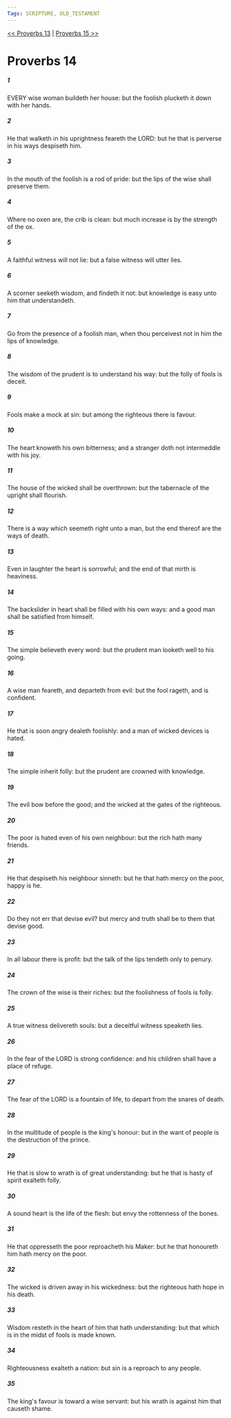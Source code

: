 ```yaml
---
Tags: SCRIPTURE, OLD_TESTAMENT
---
```


[<< Proverbs 13](OLD_TESTAMENT/20_Proverbs/Proverbs_13.md) | [Proverbs 15 >>](OLD_TESTAMENT/20_Proverbs/Proverbs_15.md)

# Proverbs 14

##### 1
 EVERY wise woman buildeth her house: but the foolish plucketh it down with her hands.
##### 2
 He that walketh in his uprightness feareth the LORD: but he that is perverse in his ways despiseth him.
##### 3
 In the mouth of the foolish is a rod of pride: but the lips of the wise shall preserve them.
##### 4
 Where no oxen are, the crib is clean: but much increase is by the strength of the ox.
##### 5
 A faithful witness will not lie: but a false witness will utter lies.
##### 6
 A scorner seeketh wisdom, and findeth it not: but knowledge is easy unto him that understandeth.
##### 7
 Go from the presence of a foolish man, when thou perceivest not in him the lips of knowledge.
##### 8
 The wisdom of the prudent is to understand his way: but the folly of fools is deceit.
##### 9
 Fools make a mock at sin: but among the righteous there is favour.
##### 10
 The heart knoweth his own bitterness; and a stranger doth not intermeddle with his joy.
##### 11
 The house of the wicked shall be overthrown: but the tabernacle of the upright shall flourish.
##### 12
 There is a way which seemeth right unto a man, but the end thereof are the ways of death.
##### 13
 Even in laughter the heart is sorrowful; and the end of that mirth is heaviness.
##### 14
 The backslider in heart shall be filled with his own ways: and a good man shall be satisfied from himself.
##### 15
 The simple believeth every word: but the prudent man looketh well to his going.
##### 16
 A wise man feareth, and departeth from evil: but the fool rageth, and is confident.
##### 17
 He that is soon angry dealeth foolishly: and a man of wicked devices is hated.
##### 18
 The simple inherit folly: but the prudent are crowned with knowledge.
##### 19
 The evil bow before the good; and the wicked at the gates of the righteous.
##### 20
 The poor is hated even of his own neighbour: but the rich hath many friends.
##### 21
 He that despiseth his neighbour sinneth: but he that hath mercy on the poor, happy is he.
##### 22
 Do they not err that devise evil?  but mercy and truth shall be to them that devise good.
##### 23
 In all labour there is profit: but the talk of the lips tendeth only to penury.
##### 24
 The crown of the wise is their riches: but the foolishness of fools is folly.
##### 25
 A true witness delivereth souls: but a deceitful witness speaketh lies.
##### 26
 In the fear of the LORD is strong confidence: and his children shall have a place of refuge.
##### 27
 The fear of the LORD is a fountain of life, to depart from the snares of death.
##### 28
 In the multitude of people is the king's honour: but in the want of people is the destruction of the prince.
##### 29
 He that is slow to wrath is of great understanding: but he that is hasty of spirit exalteth folly.
##### 30
 A sound heart is the life of the flesh: but envy the rottenness of the bones.
##### 31
 He that oppresseth the poor reproacheth his Maker: but he that honoureth him hath mercy on the poor.
##### 32
 The wicked is driven away in his wickedness: but the righteous hath hope in his death.
##### 33
 Wisdom resteth in the heart of him that hath understanding: but that which is in the midst of fools is made known.
##### 34
 Righteousness exalteth a nation: but sin is a reproach to any people.
##### 35
 The king's favour is toward a wise servant: but his wrath is against him that causeth shame.
